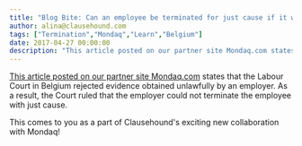 ```yaml
---
title: "Blog Bite: Can an employee be terminated for just cause if it was found on the basis of unlawfully obtained evidence?"
author: alina@clausehound.com
tags: ["Termination","Mondaq","Learn","Belgium"]
date: 2017-04-27 00:00:00
description: "This article posted on our partner site Mondaq.com states that the Labour Court in Belgium rejected evidence obtained unlawfully by an employer. As a result, the Court ruled that the employer could n..."
---
```


[This article posted on our partner site Mondaq.com](http://www.mondaq.com/x/589586/employment+litigation+tribunals/Termination+For+Just+Cause+Unfounded+On+The+Basis+Of+Unlawfully+Obtained+Evidence) states that the Labour Court in Belgium rejected evidence obtained unlawfully by an employer. As a result, the Court ruled that the employer could not terminate the employee with just cause.

This comes to you as a part of Clausehound's exciting new collaboration with Mondaq!